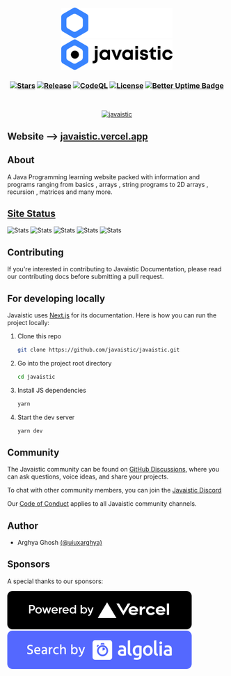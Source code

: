 <div align=center>

<br>

<img height=70 src="https://raw.githubusercontent.com/javaistic/.github/main/profile/img/logo-light.svg#gh-dark-mode-only">
<img height=70 src="https://raw.githubusercontent.com/javaistic/.github/main/profile/img/logo-dark.svg#gh-light-mode-only">

<br>
  
### [![Stars](https://badgen.net/github/stars/javaistic/javaistic)](https://github.com/javaistic/javaistic/stargazers) [![Release](https://badgen.net/github/release/javaistic/javaistic)](https://github.com/javaistic/javaistic/releases) [![CodeQL](https://github.com/javaistic/javaistic/actions/workflows/codeql-analysis.yml/badge.svg)](https://github.com/javaistic/javaistic/actions/workflows/codeql-analysis.yml) [![License](https://badgen.net/github/license/javaistic/javaistic)](LICENSE) [![Better Uptime Badge](https://betteruptime.com/status-badges/v1/monitor/8a3u.svg)](https://javaistic.betteruptime.com/?utm_source=status_badge)

<br>

</div>

<div align="center">

[![javaistic](.github/img/javaistic-readme.png)](https://javaistic.vercel.app/?utm_source=github&utm_medium=readme-image&utm_campaign=javaistic)


</div>

## Website ⟶ [javaistic.vercel.app](https://javaistic.vercel.app/?utm_source=github&utm_medium=readme-link&utm_campaign=javaistic)

## About

A Java Programming learning website packed with information and programs ranging from basics , arrays , string programs to 2D arrays , recursion , matrices and many more.

## [Site Status](https://javaistic.betteruptime.com/)

![Stats](https://badgen.net/uptime-robot/status/m788498503-abfbb35c24db9355ed897d6d)
![Stats](https://badgen.net/uptime-robot/day/m788498503-abfbb35c24db9355ed897d6d)
![Stats](https://badgen.net/uptime-robot/week/m788498503-abfbb35c24db9355ed897d6d)
![Stats](https://badgen.net/uptime-robot/month/m788498503-abfbb35c24db9355ed897d6d)
![Stats](https://badgen.net/uptime-robot/response/m788498503-abfbb35c24db9355ed897d6d)


## Contributing
If you're interested in contributing to Javaistic Documentation, please read our contributing docs before submitting a pull request.

## For developing locally

Javaistic uses [Next.js](https://nextjs.org/) for its documentation. Here is how you can run the project locally:

1. Clone this repo

    ```sh
    git clone https://github.com/javaistic/javaistic.git
    ```

2. Go into the project root directory

    ```sh
    cd javaistic
    ```

3. Install JS dependencies

    ```sh
    yarn
    ```

4. Start the dev server

    ```sh
    yarn dev
    ```
    
## Community

The Javaistic community can be found on [GitHub Discussions](https://github.com/javaistic/javaistic/discussions), where you can ask questions, voice ideas, and share your projects.

To chat with other community members, you can join the [Javaistic Discord](https://javaistic.vercel.app/discord)

Our [Code of Conduct](https://github.com/javaistic/javaistic/blob/main/CODE_OF_CONDUCT.md) applies to all Javaistic community channels.
    

## Author
- Arghya Ghosh [(@uiuxarghya)](https://twitter.com/uiuxarghya)

## Sponsors

A special thanks to our sponsors:

[![Powered by Vercel](.github/img/powered-by-vercel.svg)](https://vercel.com/?utm_source=javaistic&utm_campaign=oss)
[![Search by Algolia](.github/img/search-by-algolia.svg)](https://algolia.com/?utm_source=javaistic&utm_campaign=oss)
